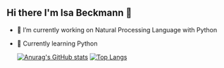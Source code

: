 ## Hi there I'm Isa Beckmann 👋

- 🔭 I’m currently working on Natural Processing Language with Python
- 🌱 Currently learning Python

    [![Anurag's GitHub stats](https://github-readme-stats.vercel.app/api?username=isabeckmann&show_icons=true&theme=tokyonight)](https://github.com/isabeckmann/github-readme-stats)
    [![Top Langs](https://github-readme-stats.vercel.app/api/top-langs/?username=isabeckmann&layout=donut)](https://github.com/isabeckmann/github-readme-stats)



